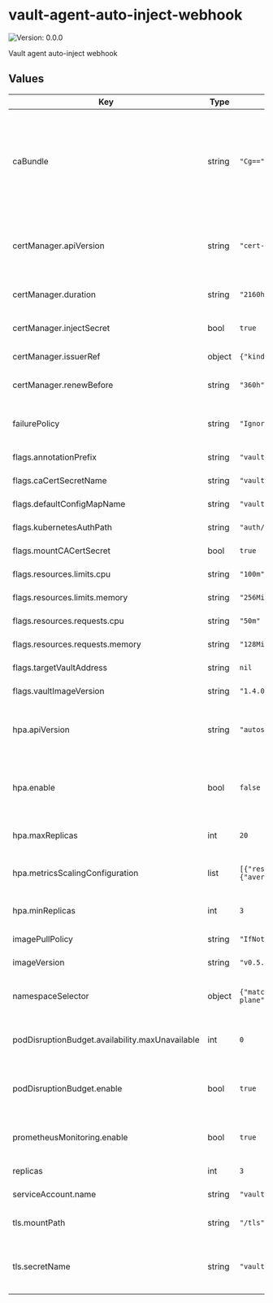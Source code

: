 # vault-agent-auto-inject-webhook

![Version: 0.0.0](https://img.shields.io/badge/Version-0.0.0-informational?style=flat-square)

Vault agent auto-inject webhook

## Values

| Key | Type | Default | Description |
|-----|------|---------|-------------|
| caBundle | string | `"Cg=="` | The base64-encoded public CA certificate to be set on the `MutatingWebhookConfiguration`. Note that it defaults to `Cg==` which is a base64-encoded empty string. If this value is not automatically set by cert-manager, or some other mutating webhook, this should be set explicitly. |
| certManager.apiVersion | string | `"cert-manager.io/v1alpha2"` | The `apiVersion` of the `Certificate` object created by the chart. It depends on the versions made available by the specific cert-manager running on the cluster. |
| certManager.duration | string | `"2160h"` | The value to be set directly on the `duration` field of the `Certificate`. |
| certManager.injectSecret | bool | `true` | Enables auto-injection of a certificate managed by [cert-manager](https://github.com/jetstack/cert-manager). |
| certManager.issuerRef | object | `{"kind":"ClusterIssuer","name":"selfsigning-issuer"}` | The `name` and `kind` of the cert-manager issuer to be used. |
| certManager.renewBefore | string | `"360h"` | The value to be set directly on the `renewBefore` field of the `Certificate`. |
| failurePolicy | string | `"Ignore"` | The value to set directly on the `failurePolicy` of the `MutatingWebhookConfiguration`. Valid values are `Fail` or `Ignore`. |
| flags.annotationPrefix | string | `"vault.patoarvizu.dev"` | The value to be set on the `-annotation-prefix` flag. |
| flags.caCertSecretName | string | `"vault-tls"` | The value to be set on the `-ca-cert-secret-name` flag. |
| flags.defaultConfigMapName | string | `"vault-agent-config"` | The value to be set on the `-default-config-map-name` flag. |
| flags.kubernetesAuthPath | string | `"auth/kubernetes/login"` | The value to be set on the `-kubernetes-auth-path` flag. |
| flags.mountCACertSecret | bool | `true` | The value to be set on the `-mount-ca-cert-secret` flag. |
| flags.resources.limits.cpu | string | `"100m"` | The value to be set on the `-cpu-limit` flag. |
| flags.resources.limits.memory | string | `"256Mi"` | The value to be set on the `-memory-limit` flag. |
| flags.resources.requests.cpu | string | `"50m"` | The value to be set on the `-cpu-request` flag. |
| flags.resources.requests.memory | string | `"128Mi"` | The value to be set on the `-memory-request` flag. |
| flags.targetVaultAddress | string | `nil` | The value to be set on the `-target-vault-address` flag. |
| flags.vaultImageVersion | string | `"1.4.0"` | The value to be set on the `-vault-image-version` flag. |
| hpa.apiVersion | string | `"autoscaling/v2beta2"` | The `apiVersion` of the `HorizontalPodAutoscaler` to create. The metrics configuration options vary depending on this value. |
| hpa.enable | bool | `false` | Create a `HorizontalPodAutoscaler` object to control dynamic replication of the webhook. If this is set to `false`, all values under `hpa` are ignored. |
| hpa.maxReplicas | int | `20` | The maximum number of replicas to attempt to maintain at all times. |
| hpa.metricsScalingConfiguration | list | `[{"resource":{"name":"cpu","target":{"averageUtilization":80,"type":"Utilization"}},"type":"Resource"}]` | The scaling configuration to be injected directly into the `HorizontalPodAutoscaler` object. |
| hpa.minReplicas | int | `3` | The minimum number of replicas to attempt to maintain at all times. |
| imagePullPolicy | string | `"IfNotPresent"` | The imagePullPolicy to be used on the webhook. |
| imageVersion | string | `"v0.5.0"` | The image version used for the webhook. |
| namespaceSelector | object | `{"matchExpressions":[{"key":"vault-control-plane","operator":"DoesNotExist"}]}` | A label selector expression to determine what namespaces should be in scope for the mutating webhook. |
| podDisruptionBudget.availability.maxUnavailable | int | `0` | The default availability is set to `maxUnavailable: 0` (if `podDisruptionBudget.enable` is `true`). |
| podDisruptionBudget.enable | bool | `true` | Create a `PodDisruptionBudget` object to control replication availability. You can find more info about disruption budgets in Kubernetes [here](https://kubernetes.io/docs/tasks/run-application/configure-pdb/).  |
| prometheusMonitoring.enable | bool | `true` | Create the `Service` and `ServiceMonitor` objects to enable Prometheus monitoring on the webhook. |
| replicas | int | `3` | The number of replicas of the webhook to run. |
| serviceAccount.name | string | `"vault-agent-webhook"` | The name of the `ServiceAccount` to be created. |
| tls.mountPath | string | `"/tls"` | The path where the CA cert from the secret should be mounted. |
| tls.secretName | string | `"vault-agent-webhook"` | The name of the `Secret` from which the CA cert will be mounted. This value is ignored if `.certManager.injectSecret` is set to `true`. |
